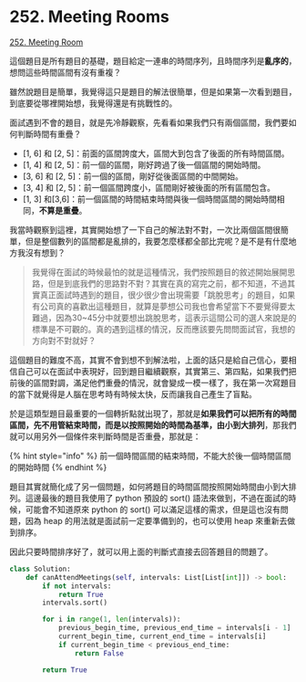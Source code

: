 # 252. Meeting Rooms

[252. Meeting Room](https://leetcode.com/problems/meeting-rooms/)

這個題目是所有題目的基礎，題目給定一連串的時間序列，且時間序列是**亂序的**，想問這些時間區間有沒有重複？

雖然說題目是簡單，我覺得這只是題目的解法很簡單，但是如果第一次看到題目，到底要從哪裡開始想，我覺得還是有挑戰性的。

面試遇到不會的題目，就是先冷靜觀察，先看看如果我們只有兩個區間，我們要如何判斷時間有重疊？

* \[1, 6\] 和 \[2, 5\]：前面的區間誇度大，區間大到包含了後面的所有時間區間。
* \[1, 4\] 和 \[2, 5\]：前一個的區間，剛好跨過了後一個區間的開始時間。
* \[3, 6\] 和 \[2, 5\]：前一個的區間，剛好從後面區間的中間開始。
* \[3, 4\] 和 \[2, 5\]：前一個區間跨度小，區間剛好被後面的所有區間包含。
* \[1, 3\] 和\[3,6\]：前一個區間的時間結束時間與後一個時間區間的開始時間相同，**不算是重疊**。

我當時觀察到這裡，其實開始想了一下自己的解法對不對，一次比兩個區間很簡單，但是整個數列的區間都是亂排的，我要怎麼樣都全部比完呢？是不是有什麼地方我沒有想到？

> 我覺得在面試的時候最怕的就是這種情況，我們按照題目的敘述開始展開思路，但是到底我們的思路對不對？其實在真的寫完之前，都不知道，不過其實真正面試時遇到的題目，很少很少會出現需要「跳脫思考」的題目，如果有公司真的喜歡出這種題目，就算是夢想公司我也會希望當下不要覺得要太難過，因為30~45分中就要想出跳脫思考，這表示這間公司的選人來說是的標準是不可觀的。真的遇到這樣的情況，反而應該要先問問面試官，我想的方向對不對就好？

這個題目的難度不高，其實不會到想不到解法啦，上面的話只是給自己信心，要相信自己可以在面試中表現好，回到題目繼續觀察，其實第三、第四點，如果我們把前後的區間對調，滿足他們重疊的情況，就會變成一模一樣了，我在第一次寫題目的當下就覺得是人腦在思考時有時候太快，反而讓我自己產生了盲點。

於是這類型題目最重要的一個轉折點就出現了，那就是**如果我們可以把所有的時間區間，先不用管結束時間，而是以按照開始的時間為基準，由小到大排列**，那我們就可以用另外一個條件來判斷時間是否重疊，那就是：

{% hint style="info" %}
前一個時間區間的結束時間，不能大於後一個時間區間的開始時間
{% endhint %}

題目其實就簡化成了另一個問題，如何將題目的時間區間按照開始時間由小到大排列。這邊最後的題目我使用了 python 預設的 sort\(\) 語法來做到，不過在面試的時候，可能會不知道原來 python 的 sort\(\) 可以滿足這樣的需求，但是這也沒有問題，因為 heap 的用法就是面試前一定要準備到的，也可以使用 heap 來重新去做到排序。

因此只要時間排序好了，就可以用上面的判斷式直接去回答題目的問題了。

```python
class Solution:
    def canAttendMeetings(self, intervals: List[List[int]]) -> bool:
        if not intervals:
            return True
        intervals.sort()

        for i in range(1, len(intervals)):
            previous_begin_time, previous_end_time = intervals[i - 1]
            current_begin_time, current_end_time = intervals[i]
            if current_begin_time < previous_end_time:
                return False

        return True
```

